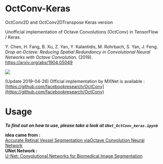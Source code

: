 # OctConv-Keras
OctConv2D and OctConv2DTranspose Keras version

Unofficial implementation of Octave Convolutions (OctConv) in TensorFlow / Keras. 

Y. Chen, H. Fang, B. Xu, Z. Yan, Y. Kalantidis, M. Rohrbach, S. Yan, J. Feng. *Drop an Octave: Reducing Spatial Redundancy in Convolutional Neural Networks with Octave Convolution*. (2019). https://arxiv.org/abs/1904.05049

![](octconv_02.png)

(Update 2019-04-26) Official implementation by MXNet is available : [https://github.com/facebookresearch/OctConv](https://github.com/facebookresearch/OctConv) 

# Usage
__*To find out on how to use, please take a look at `UNet_OctConv_keras.ipynb`*__  

__idea came from :__  
[Accurate Retinal Vessel Segmentation viaOctave Convolution Neural Network](https://arxiv.org/pdf/1906.12193.pdf)  
__UNet Network :__  
[U-Net: Convolutional Networks for Biomedical Image Segmentation](https://arxiv.org/pdf/1505.04597.pdf)
